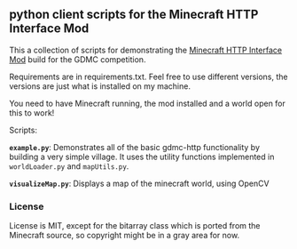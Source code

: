 ## python client scripts for the Minecraft HTTP Interface Mod

This a collection of scripts for demonstrating the [Minecraft HTTP Interface Mod](https://github.com/nilsgawlik/gdmc_http_interface) build for the GDMC competition.

Requirements are in requirements.txt. Feel free to use different versions, the versions are just what is installed on my machine.

You need to have Minecraft running, the mod installed and a world open for this to work!

Scripts:

**`example.py`**: Demonstrates all of the basic gdmc-http functionality by building a very simple village. It uses the utility functions implemented in `worldLoader.py` and `mapUtils.py`.

**`visualizeMap.py`**: Displays a map of the minecraft world, using OpenCV

### License

License is MIT, except for the bitarray class which is ported from the Minecraft source, so copyright might be in a gray area for now.